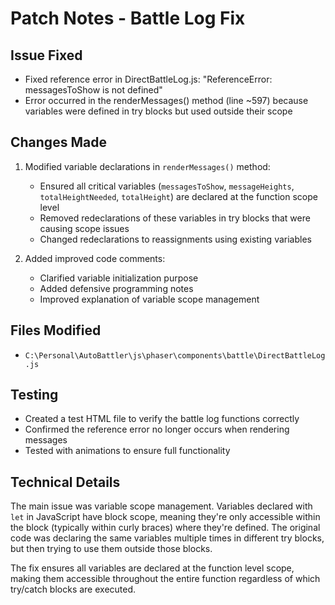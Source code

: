 # Patch Notes - Battle Log Fix

## Issue Fixed
- Fixed reference error in DirectBattleLog.js: "ReferenceError: messagesToShow is not defined"
- Error occurred in the renderMessages() method (line ~597) because variables were defined in try blocks but used outside their scope

## Changes Made
1. Modified variable declarations in `renderMessages()` method:
   - Ensured all critical variables (`messagesToShow`, `messageHeights`, `totalHeightNeeded`, `totalHeight`) are declared at the function scope level
   - Removed redeclarations of these variables in try blocks that were causing scope issues
   - Changed redeclarations to reassignments using existing variables
   
2. Added improved code comments:
   - Clarified variable initialization purpose
   - Added defensive programming notes
   - Improved explanation of variable scope management

## Files Modified
- `C:\Personal\AutoBattler\js\phaser\components\battle\DirectBattleLog.js`

## Testing
- Created a test HTML file to verify the battle log functions correctly
- Confirmed the reference error no longer occurs when rendering messages
- Tested with animations to ensure full functionality

## Technical Details
The main issue was variable scope management. Variables declared with `let` in JavaScript have block scope, meaning they're only accessible within the block (typically within curly braces) where they're defined. The original code was declaring the same variables multiple times in different try blocks, but then trying to use them outside those blocks.

The fix ensures all variables are declared at the function level scope, making them accessible throughout the entire function regardless of which try/catch blocks are executed.
